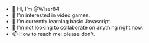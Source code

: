- 👋 Hi, I’m @Wiser84
- 👀 I’m interested in video games.
- 🌱 I’m currently learning basic Javascript.
- 💞️ I’m not looking to collaborate on anything right now.
- 📫 How to reach me: please don't.

<!---
Wiser84/Wiser84 is a ✨ special ✨ repository because its `README.md` (this file) appears on your GitHub profile.
You can click the Preview link to take a look at your changes.
--->
